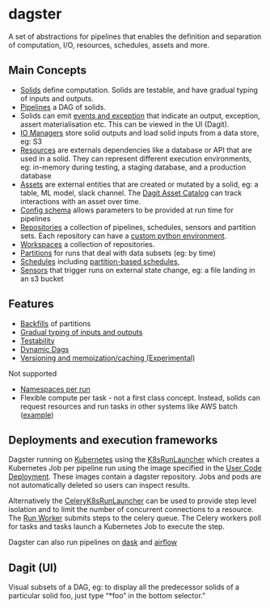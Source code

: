 # dagster

A set of abstractions for pipelines that enables the definition and separation of computation, I/O, resources, schedules, assets and more.

## Main Concepts

- [Solids](https://docs.dagster.io/concepts/solids-pipelines/solids) define computation. Solids are testable, and have gradual typing of inputs and outputs.
- [Pipelines](https://docs.dagster.io/concepts/solids-pipelines/pipelines) a DAG of solids.
- Solids can emit [events and exception](https://docs.dagster.io/concepts/solids-pipelines/solid-events) that indicate an output, exception, assert materialisation etc. This can be viewed in the UI (Dagit).
- [IO Managers](https://docs.dagster.io/concepts/io-management/io-managers) store solid outputs and load solid inputs from a data store, eg: S3
- [Resources](https://docs.dagster.io/concepts/modes-resources) are externals dependencies like a database or API that are used in a solid. They can represent different execution environments, eg: in-memory during testing, a staging database, and a production database
- [Assets](https://docs.dagster.io/concepts/assets/asset-materializations) are external entities that are created or mutated by a solid, eg: a table, ML model, slack channel. The [Dagit Asset Catalog](https://docs.dagster.io/concepts/dagit/dagit#assets) can track interactions with an asset over time.
- [Config schema](https://docs.dagster.io/concepts/configuration/config-schema) allows parameters to be provided at run time for pipelines
- [Repositories](https://docs.dagster.io/concepts/repositories-workspaces/repositories) a collection of pipelines, schedules, sensors and partition sets. Each repository can have a [custom python environment](https://docs.dagster.io/concepts/repositories-workspaces/workspaces#multiple-python-environments).
- [Workspaces](https://docs.dagster.io/concepts/repositories-workspaces/workspaces) a collection of repositories.
- [Partitions](https://docs.dagster.io/concepts/partitions-schedules-sensors/partitions) for runs that deal with data subsets (eg: by time)
- [Schedules](https://docs.dagster.io/concepts/partitions-schedules-sensors/schedules) including [partition-based schedules](https://docs.dagster.io/concepts/partitions-schedules-sensors/schedules#partition-based-schedules),
- [Sensors](https://docs.dagster.io/concepts/partitions-schedules-sensors/sensors) that trigger runs on external state change, eg: a file landing in an s3 bucket

## Features

- [Backfills](https://docs.dagster.io/concepts/partitions-schedules-sensors/backfills) of partitions
- [Gradual typing of inputs and outputs](https://docs.dagster.io/concepts/types)
- [Testability](https://docs.dagster.io/concepts/testing)
- [Dynamic Dags](https://github.com/dagster-io/dagster/issues/462)
- [Versioning and memoization/caching (Experimental)](https://docs.dagster.io/guides/dagster/memoization)

Not supported

- [Namespaces per run](https://github.com/dagster-io/dagster/issues/3445)
- Flexible compute per task - not a first class concept. Instead, solids can request resources and run tasks in other systems like AWS batch ([example](<(https://dagster.slack.com/archives/CCCR6P2UR/p1614041404042600)>))

## Deployments and execution frameworks

Dagster running on [Kubernetes](https://docs.dagster.io/deployment/guides/kubernetes/deploying-with-helm) using the [K8sRunLauncher](https://docs.dagster.io/_apidocs/libraries/dagster-k8s#dagster_k8s.K8sRunLauncher) which creates a Kubernetes Job per pipeline run using the image specified in the [User Code Deployment](https://docs.dagster.io/deployment/guides/kubernetes/deploying-with-helm#user-code-deployment). These images contain a dagster repository. Jobs and pods are not automatically deleted so users can inspect results.

Alternatively the [CeleryK8sRunLauncher](https://docs.dagster.io/deployment/guides/kubernetes/deploying-with-helm-advanced#celery) can be used to provide step level isolation and to limit the number of concurrent connections to a resource. The [Run Worker](https://docs.dagster.io/deployment/guides/kubernetes/deploying-with-helm-advanced#run-worker) submits steps to the celery queue. The Celery workers poll for tasks and tasks launch a Kubernetes Job to execute the step.

Dagster can also run pipelines on [dask](https://docs.dagster.io/deployment/guides/dask) and [airflow](https://docs.dagster.io/deployment/guides/airflow)

## Dagit (UI)

Visual subsets of a DAG, eg: to display all the predecessor solids of a particular solid foo, just type “\*foo” in the bottom selector."
